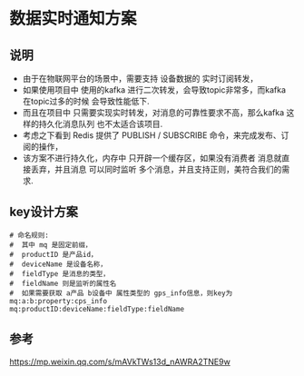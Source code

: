 # 数据实时通知方案

## 说明

- 由于在物联网平台的场景中，需要支持 设备数据的 实时订阅转发，
- 如果使用项目中 使用的kafka 进行二次转发，会导致topic非常多，而kafka 在topic过多的时候 会导致性能低下.  
- 而且在项目中 只需要实现实时转发，对消息的可靠性要求不高，那么kafka 这样的持久化消息队列 也不太适合该项目.  
- 考虑之下看到 Redis 提供了 PUBLISH / SUBSCRIBE 命令，来完成发布、订阅的操作，
- 该方案不进行持久化，内存中 只开辟一个缓存区，如果没有消费者 消息就直接丢弃，并且消息 可以同时监听 多个消息，并且支持正则，美符合我们的需求.

## key设计方案

```shell
# 命名规则:
#  其中 mq 是固定前缀，
#  productID 是产品id，
#  deviceName 是设备名称，
#  fieldType 是消息的类型，
#  fieldName 则是监听的属性名  
#  如果需要获取 a产品 b设备中 属性类型的 gps_info信息，则key为 mq:a:b:property:cps_info
mq:productID:deviceName:fieldType:fieldName
```

## 参考

https://mp.weixin.qq.com/s/mAVkTWs13d_nAWRA2TNE9w